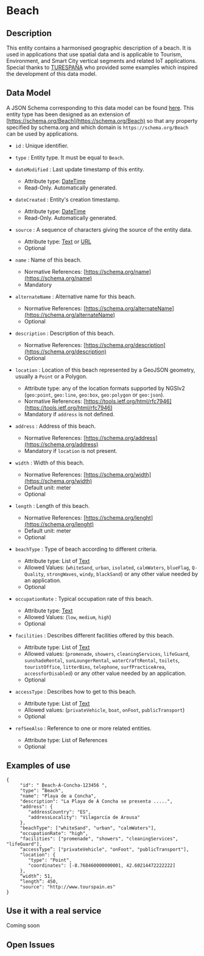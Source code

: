 # Beach

## Description

This entity contains a harmonised geographic description of a beach. It is
used in applications that use spatial data and is applicable to Tourism, Environment,
and Smart City vertical segments and related IoT applications. Special thanks to [TURESPAÑA](http://www.tourspain.es/en-us/paginas/index.aspx) who provided some examples which inspired the development of this data model.  

## Data Model

A JSON Schema corresponding to this data model can be found [here](http://fiware.github.io/dataModels/PointOfInterest/Beach/schema.json).
This entity type has been designed as an extension of [https://schema.org/Beach](https://schema.org/Beach) so that
any property specified by schema.org and which domain is `https://schema.org/Beach` can be used by applications. 

+  `id` : Unique identifier. 

+ `type` : Entity type. It must be equal to `Beach`.

+ `dateModified` : Last update timestamp of this entity.
    + Attribute type: [DateTime](https://schema.org/DateTime)
    + Read-Only. Automatically generated.

+ `dateCreated` : Entity's creation timestamp.
    + Attribute type: [DateTime](https://schema.org/DateTime)
    + Read-Only. Automatically generated.
    
+ `source` : A sequence of characters giving the source of the entity data.
    + Attribute type: [Text](https://schema.org/Text) or [URL](https://schema.org/URL)
    + Optional    
    
+ `name` : Name of this beach.
    + Normative References: [https://schema.org/name](https://schema.org/name)
    + Mandatory
    
+ `alternateName` : Alternative name for this beach.
    + Normative References: [https://schema.org/alternateName](https://schema.org/alternateName)
    + Optional

+ `description` : Description of this beach.
    + Normative References: [https://schema.org/description](https://schema.org/description)
    + Optional

+ `location` : Location of this beach represented by a GeoJSON geometry, usually a `Point` or a Polygon. 
    + Attribute type: any of the location formats supported by NGSIv2 (`geo:point`, `geo:line`, `geo:box`, `geo:polygon` or `geo:json`).
    + Normative References: [https://tools.ietf.org/html/rfc7946](https://tools.ietf.org/html/rfc7946)
    + Mandatory if `address` is not defined. 
    
+ `address` : Address of this beach.
    + Normative References: [https://schema.org/address](https://schema.org/address)
    + Mandatory if `location` is not present.
  
 + `width` : Width of this beach.
    + Normative References: [https://schema.org/width](https://schema.org/width)
    + Default unit: meter
    + Optional
 
 + `length` : Length of this beach.
    + Normative References: [https://schema.org/lenght](https://schema.org/lenght)
    + Default unit: meter
    + Optional
    
+ `beachType` : Type of beach according to different criteria.
    + Attribute type: List of [Text](https://schema.org/Text)
    + Allowed Values: (`whiteSand`, `urban`, `isolated`, `calmWaters`, `blueFlag`, `Q-Quality`, `strongWaves`, `windy`, `blackSand`)
    or any other value needed by an application. 
    + Optional 

+ `occupationRate` : Typical occupation rate of this beach.
    + Attribute type: [Text](https://schema.org/Text)
    + Allowed Values: (`low`, `medium`, `high`)
    + Optional

+ `facilities` : Describes different facilities offered by this beach.
    + Attribute type: List of [Text](https://schema.org/Text)
    + Allowed values: (`promenade`, `showers`, `cleaningServices`, `lifeGuard`,
      `sunshadeRental`, `sunLoungerRental`, `waterCraftRental`, `toilets`, `touristOffice`, `litterBins`,
      `telephone`, `surfPracticeArea`, `accessforDisabled`) or any other value needed by an application. 
    + Optional

+ `accessType` : Describes how to get to this beach.
    + Attribute type: List of [Text](https://schema.org/Text)
    + Allowed values: (`privateVehicle`,  `boat`, `onFoot`, `publicTransport`)
    + Optional

+ `refSeeAlso` : Reference to one or more related entities.
    + Attribute type: List of References
    + Optional
 
## Examples of use

    {      
         "id": " Beach-A-Concha-123456 ",        
         "type": ”Beach", 
         "name": "Playa de a Concha",       
         "description": "La Playa de A Concha se presenta .....",                                          
         "address": {          
            "addressCountry": "ES",          
            "addressLocality": "Vilagarcía de Arousa"        
         },        
         "beachType": ["whiteSand", "urban", "calmWaters"],
         "occupationRate": "high",
         "facilities": ["promenade", "showers", "cleaningServices", "lifeGuard"],
         “accessType”: ["privateVehicle", "onFoot", "publicTransport"],
         "location": {   
            "type": "Point",          
            "coordinates": [-8.768460000000001, 42.60214472222222]       
         }, 
         “width”: 51,
         “length”: 450, 
         "source": "http://www.tourspain.es"
    }

    
## Use it with a real service

Coming soon

## Open Issues

